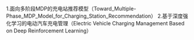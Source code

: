 1.面向多阶段MDP的充电站推荐模型（Toward_Multiple-Phase_MDP_Model_for_Charging_Station_Recommendation）
2.基于深度强化学习的电动汽车充电管理（Electric Vehicle Charging Management Based  on Deep Reinforcement Learning）
